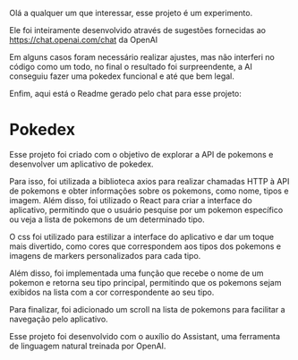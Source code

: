 Olá a qualquer um que interessar, esse projeto é um experimento. 

Ele foi inteiramente desenvolvido através de sugestões fornecidas ao https://chat.openai.com/chat da OpenAI

Em alguns casos foram necessário realizar ajustes, mas não interferi no código como um todo, no final o resultado foi surpreendente, a AI conseguiu fazer uma pokedex funcional e até que bem legal.

Enfim, aqui está o Readme gerado pelo chat para esse projeto:
# Pokedex

Esse projeto foi criado com o objetivo de explorar a API de pokemons e desenvolver um aplicativo de pokedex.

Para isso, foi utilizada a biblioteca axios para realizar chamadas HTTP à API de pokemons e obter informações sobre os pokemons, como nome, tipos e imagem. Além disso, foi utilizado o React para criar a interface do aplicativo, permitindo que o usuário pesquise por um pokemon específico ou veja a lista de pokemons de um determinado tipo.

O css foi utilizado para estilizar a interface do aplicativo e dar um toque mais divertido, como cores que correspondem aos tipos dos pokemons e imagens de markers personalizados para cada tipo.

Além disso, foi implementada uma função que recebe o nome de um pokemon e retorna seu tipo principal, permitindo que os pokemons sejam exibidos na lista com a cor correspondente ao seu tipo.

Para finalizar, foi adicionado um scroll na lista de pokemons para facilitar a navegação pelo aplicativo.

Esse projeto foi desenvolvido com o auxílio do Assistant, uma ferramenta de linguagem natural treinada por OpenAI.